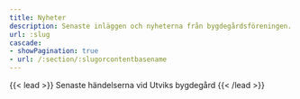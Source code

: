 ```yaml
---
title: Nyheter
description: Senaste inläggen och nyheterna från bygdegårdsföreningen.
url: :slug
cascade:
- showPagination: true
- url: /:section/:slugorcontentbasename
---
```


{{< lead >}}
Senaste händelserna vid Utviks bygdegård
{{< /lead >}}
